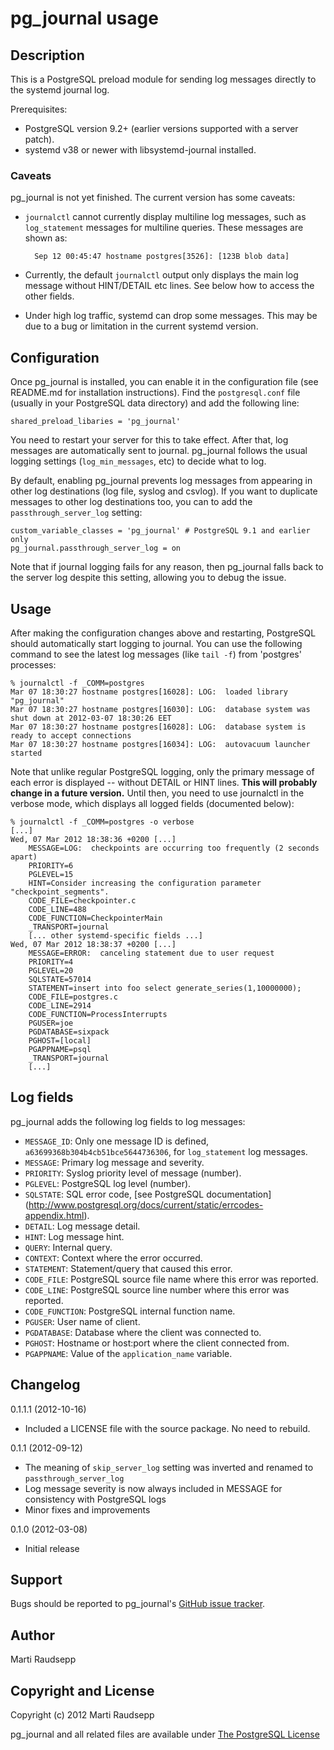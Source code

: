 <!-- vim: set syn=markdown : -->
pg\_journal usage
=================

Description
-----------

This is a PostgreSQL preload module for sending log messages directly to the
systemd journal log.

Prerequisites:

* PostgreSQL version 9.2+ (earlier versions supported with a server patch).
* systemd v38 or newer with libsystemd-journal installed.

### Caveats

pg\_journal is not yet finished. The current version has some caveats:

* `journalctl` cannot currently display multiline log messages, such as
  `log_statement` messages for multiline queries. These messages are shown as:

        Sep 12 00:45:47 hostname postgres[3526]: [123B blob data]

* Currently, the default `journalctl` output only displays the main log message
  without HINT/DETAIL etc lines. See below how to access the other fields.

* Under high log traffic, systemd can drop some messages. This may be due to a
  bug or limitation in the current systemd version.

Configuration
-------------

Once pg\_journal is installed, you can enable it in the configuration file (see
README.md for installation instructions). Find the `postgresql.conf` file
(usually in your PostgreSQL data directory) and add the following line:

    shared_preload_libaries = 'pg_journal'

You need to restart your server for this to take effect. After that, log
messages are automatically sent to journal. pg\_journal follows the usual
logging settings (`log_min_messages`, etc) to decide what to log.

By default, enabling pg\_journal prevents log messages from appearing in other
log destinations (log file, syslog and csvlog). If you want to duplicate
messages to other log destinations too, you can to add the
`passthrough_server_log` setting:

    custom_variable_classes = 'pg_journal' # PostgreSQL 9.1 and earlier only
    pg_journal.passthrough_server_log = on

Note that if journal logging fails for any reason, then pg\_journal falls back
to the server log despite this setting, allowing you to debug the issue.

Usage
-----

After making the configuration changes above and restarting, PostgreSQL should
automatically start logging to journal. You can use the following command to
see the latest log messages (like `tail -f`) from 'postgres' processes:

    % journalctl -f _COMM=postgres
    Mar 07 18:30:27 hostname postgres[16028]: LOG:  loaded library "pg_journal"
    Mar 07 18:30:27 hostname postgres[16030]: LOG:  database system was shut down at 2012-03-07 18:30:26 EET
    Mar 07 18:30:27 hostname postgres[16028]: LOG:  database system is ready to accept connections
    Mar 07 18:30:27 hostname postgres[16034]: LOG:  autovacuum launcher started

Note that unlike regular PostgreSQL logging, only the primary message of each
error is displayed -- without DETAIL or HINT lines. **This will probably change
in a future version.** Until then, you need to use journalctl in the verbose
mode, which displays all logged fields (documented below):

    % journalctl -f _COMM=postgres -o verbose
    [...]
    Wed, 07 Mar 2012 18:38:36 +0200 [...]
        MESSAGE=LOG:  checkpoints are occurring too frequently (2 seconds apart)
        PRIORITY=6
        PGLEVEL=15
        HINT=Consider increasing the configuration parameter "checkpoint_segments".
        CODE_FILE=checkpointer.c
        CODE_LINE=488
        CODE_FUNCTION=CheckpointerMain
        _TRANSPORT=journal
        [... other systemd-specific fields ...]
    Wed, 07 Mar 2012 18:38:37 +0200 [...]
        MESSAGE=ERROR:  canceling statement due to user request
        PRIORITY=4
        PGLEVEL=20
        SQLSTATE=57014
        STATEMENT=insert into foo select generate_series(1,10000000);
        CODE_FILE=postgres.c
        CODE_LINE=2914
        CODE_FUNCTION=ProcessInterrupts
        PGUSER=joe
        PGDATABASE=sixpack
        PGHOST=[local]
        PGAPPNAME=psql
        _TRANSPORT=journal
        [...]

Log fields
----------

pg\_journal adds the following log fields to log messages:

* `MESSAGE_ID`: Only one message ID is defined,
  `a63699368b304b4cb51bce5644736306`, for `log_statement` log messages.
* `MESSAGE`: Primary log message and severity.
* `PRIORITY`: Syslog priority level of message (number).
* `PGLEVEL`: PostgreSQL log level (number).
* `SQLSTATE`: SQL error code, [see PostgreSQL
  documentation] (http://www.postgresql.org/docs/current/static/errcodes-appendix.html).
* `DETAIL`: Log message detail.
* `HINT`: Log message hint.
* `QUERY`: Internal query.
* `CONTEXT`: Context where the error occurred.
* `STATEMENT`: Statement/query that caused this error.
* `CODE_FILE`: PostgreSQL source file name where this error was reported.
* `CODE_LINE`: PostgreSQL source line number where this error was reported.
* `CODE_FUNCTION`: PostgreSQL internal function name.
* `PGUSER`: User name of client.
* `PGDATABASE`: Database where the client was connected to.
* `PGHOST`: Hostname or host:port where the client connected from.
* `PGAPPNAME`: Value of the `application_name` variable.

Changelog
---------

0.1.1.1 (2012-10-16)

* Included a LICENSE file with the source package. No need to rebuild.

0.1.1 (2012-09-12)

* The meaning of `skip_server_log` setting was inverted and renamed to `passthrough_server_log`
* Log message severity is now always included in MESSAGE for consistency with PostgreSQL logs
* Minor fixes and improvements

0.1.0 (2012-03-08)

* Initial release

Support
-------

  Bugs should be reported to pg\_journal's [GitHub issue
  tracker](https://github.com/intgr/pg_journal/issues).

Author
------

Marti Raudsepp

Copyright and License
---------------------

Copyright (c) 2012 Marti Raudsepp

pg\_journal and all related files are available under [The PostgreSQL
License](http://www.opensource.org/licenses/PostgreSQL)

